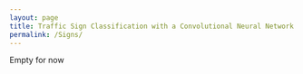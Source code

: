 ```yaml
---
layout: page
title: Traffic Sign Classification with a Convolutional Neural Network
permalink: /Signs/
---
```


Empty for now
